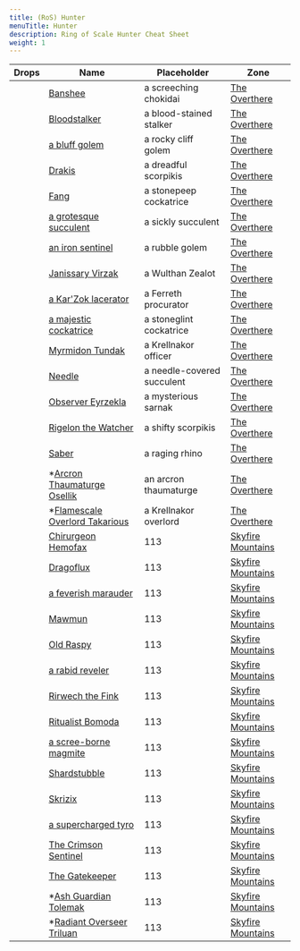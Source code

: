 ```yaml
---
title: (RoS) Hunter
menuTitle: Hunter
description: Ring of Scale Hunter Cheat Sheet
weight: 1
---
```


Drops|Name|Placeholder|Zone
---:|---|---|--- 
<a href=""><i title="ALL Belt - Banshee Wrecked Cincture" class="xa xa-slot-waist melee"></i></a><a href=""><i title="PAL ROG SHD WAR Range - Screaming Strike" class="xa xa-slot-range melee"></i></a>|[Banshee](banshee)|a screeching chokidai|[The Overthere](/en/ros/exploration/the_overthere)
<a href=""><i title="CLR DRU ENC MAG NEC SHM WIZ Shield - Aura of Sky Shield" class="xa xa-slot-shield healer"></i></a>|[Bloodstalker](bloodstalker)| a blood-stained stalker|[The Overthere](/en/ros/exploration/the_overthere)
<a href="http://everquest.allakhazam.com/db/item.html?item=131656"><i title="PAL SHD 2HS - Axe of Malevolence" class="xa xa-slot-2hs tank"></i></a> <a href="http://everquest.allakhazam.com/db/item.html?item=131637"><i title="WAR PAL SHD BRD Shield - Impervious Guardian's Buckler" class="xa xa-slot-shield tank"></i></a> <a href="http://everquest.allakhazam.com/db/item.html?item=131616"><i title="ALL (Melee) Neck - Lost Stone Locket" class="xa xa-slot-neck melee"></i></a>|[a bluff golem](a_bluff_golem)|a rocky cliff golem|[The Overthere](/en/ros/exploration/the_overthere)
||[Drakis](drakis)|a dreadful scorpikis|[The Overthere](/en/ros/exploration/the_overthere)
||[Fang](fang)|a stonepeep cockatrice|[The Overthere](/en/ros/exploration/the_overthere)
||[a grotesque succulent](a_grotesque_succulent)|a sickly succulent|[The Overthere](/en/ros/exploration/the_overthere)
||[an iron sentinel](an_iron_sentinel)|a rubble golem|[The Overthere](/en/ros/exploration/the_overthere)
||[Janissary Virzak](janissary_virzak)|a Wulthan Zealot|[The Overthere](/en/ros/exploration/the_overthere)
||[a Kar'Zok lacerator](a_karzok_lacerator)|a Ferreth procurator|[The Overthere](/en/ros/exploration/the_overthere)
||[a majestic cockatrice](a_majestic_cockatrice)|a stoneglint cockatrice|[The Overthere](/en/ros/exploration/the_overthere)
||[Myrmidon Tundak](myrmidon_tundak)|a Krellnakor officer|[The Overthere](/en/ros/exploration/the_overthere)
||[Needle](needle)|a needle-covered succulent|[The Overthere](/en/ros/exploration/the_overthere)
||[Observer Eyrzekla](observer_eyrzekla)|a mysterious sarnak|[The Overthere](/en/ros/exploration/the_overthere)
||[Rigelon the Watcher](rigelon_the_watcher)|a shifty scorpikis|[The Overthere](/en/ros/exploration/the_overthere)
||[Saber](saber)|a raging rhino|[The Overthere](/en/ros/exploration/the_overthere)
||*[Arcron Thaumaturge Osellik](arcron_thaumaturge_osellik)|an arcron thaumaturge|[The Overthere](/en/ros/exploration/the_overthere)
||*[Flamescale Overlord Takarious](flamescale_overlord_takarious)|a Krellnakor overlord|[The Overthere](/en/ros/exploration/the_overthere)
||[Chirurgeon Hemofax](chirurgeon_hemofax)|113|[Skyfire Mountains](/en/ros/exploration/skyfire_mountains)
||[Dragoflux](dragoflux)|113|[Skyfire Mountains](/en/ros/exploration/skyfire_mountains)
||[a feverish marauder](a_feverish_marauder)|113|[Skyfire Mountains](/en/ros/exploration/skyfire_mountains)
||[Mawmun](mawmun)|113|[Skyfire Mountains](/en/ros/exploration/skyfire_mountains)
||[Old Raspy](old_raspy)|113|[Skyfire Mountains](/en/ros/exploration/skyfire_mountains)
||[a rabid reveler](a_rabid_reveler)|113|[Skyfire Mountains](/en/ros/exploration/skyfire_mountains)
||[Rirwech the Fink](rirwech_the_fink)|113|[Skyfire Mountains](/en/ros/exploration/skyfire_mountains)
||[Ritualist Bomoda](ritualist_bomoda)|113|[Skyfire Mountains](/en/ros/exploration/skyfire_mountains)
||[a scree-borne magmite](a_screeborne_magmite)|113|[Skyfire Mountains](/en/ros/exploration/skyfire_mountains)
||[Shardstubble](shardstubble)|113|[Skyfire Mountains](/en/ros/exploration/skyfire_mountains)
||[Skrizix](skrizix)|113|[Skyfire Mountains](/en/ros/exploration/skyfire_mountains)
||[a supercharged tyro](a_supercharged_tyro)|113|[Skyfire Mountains](/en/ros/exploration/skyfire_mountains)
||[The Crimson Sentinel](the_crimson_sentinel)|113|[Skyfire Mountains](/en/ros/exploration/skyfire_mountains)
||[The Gatekeeper](the_gatekeeper)|113|[Skyfire Mountains](/en/ros/exploration/skyfire_mountains)
||*[Ash Guardian Tolemak](ash_guardian_tolemak)|113|[Skyfire Mountains](/en/ros/exploration/skyfire_mountains)
||*[Radiant Overseer Triluan](radiant_overseer_triluan)|113|[Skyfire Mountains](/en/ros/exploration/skyfire_mountains)